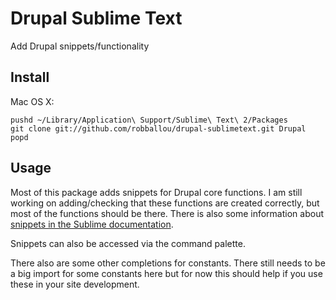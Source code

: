 # Drupal Sublime Text

Add Drupal snippets/functionality

## Install

Mac OS X:

	pushd ~/Library/Application\ Support/Sublime\ Text\ 2/Packages
    git clone git://github.com/robballou/drupal-sublimetext.git Drupal
    popd

## Usage

Most of this package adds snippets for Drupal core functions. I am
still working on adding/checking that these functions are created
correctly, but most of the functions should be there. There is also
some information about [snippets in the Sublime documentation](http://docs.sublimetext.info/en/latest/extensibility/snippets.html).

Snippets can also be accessed via the command palette.

There also are some other completions for constants. There still needs
to be a big import for some constants here but for now this should help
if you use these in your site development.
